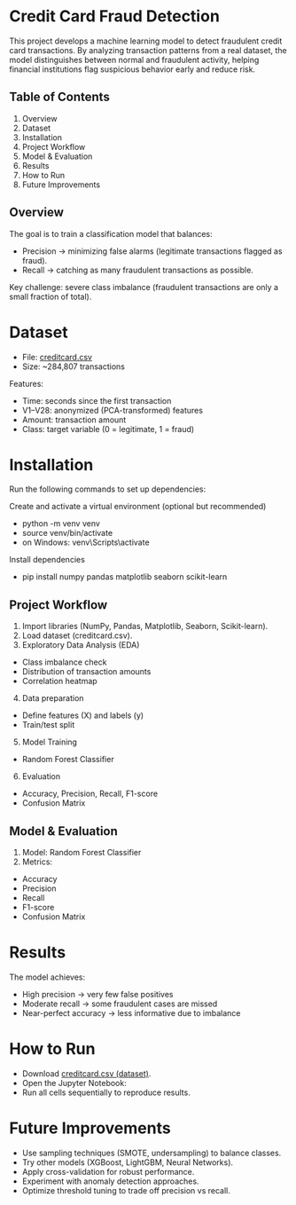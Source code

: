 # Credit Card Fraud Detection
This project develops a machine learning model to detect fraudulent credit card transactions. By analyzing transaction patterns from a real dataset, the model distinguishes between normal and fraudulent activity, helping financial institutions flag suspicious behavior early and reduce risk.

## Table of Contents
1. Overview
2. Dataset
3. Installation
4. Project Workflow
5. Model & Evaluation
6. Results
7. How to Run
8. Future Improvements

## Overview
The goal is to train a classification model that balances:

* Precision → minimizing false alarms (legitimate transactions flagged as fraud).
* Recall → catching as many fraudulent transactions as possible.

Key challenge: severe class imbalance (fraudulent transactions are only a small fraction of total).

# Dataset
* File: [creditcard.csv](https://media.geeksforgeeks.org/wp-content/uploads/20240904104950/creditcard.csv)
* Size: ~284,807 transactions
  
Features:
* Time: seconds since the first transaction
* V1–V28: anonymized (PCA-transformed) features
* Amount: transaction amount
* Class: target variable (0 = legitimate, 1 = fraud)

# Installation
Run the following commands to set up dependencies:

Create and activate a virtual environment (optional but recommended)
* python -m venv venv
* source venv/bin/activate   
* on Windows: venv\Scripts\activate

Install dependencies
* pip install numpy pandas matplotlib seaborn scikit-learn


## Project Workflow
1. Import libraries (NumPy, Pandas, Matplotlib, Seaborn, Scikit-learn).
2. Load dataset (creditcard.csv).
3. Exploratory Data Analysis (EDA)
* Class imbalance check
* Distribution of transaction amounts
* Correlation heatmap
4. Data preparation
* Define features (X) and labels (y)
* Train/test split
5. Model Training
* Random Forest Classifier
6. Evaluation
* Accuracy, Precision, Recall, F1-score
* Confusion Matrix

## Model & Evaluation
1. Model: Random Forest Classifier
2. Metrics:
* Accuracy
* Precision
* Recall
* F1-score
* Confusion Matrix

# Results
The model achieves:
* High precision → very few false positives
* Moderate recall → some fraudulent cases are missed
* Near-perfect accuracy → less informative due to imbalance

# How to Run
* Download [creditcard.csv (dataset)](https://media.geeksforgeeks.org/wp-content/uploads/20240904104950/creditcard.csv).
* Open the Jupyter Notebook:
* Run all cells sequentially to reproduce results.

# Future Improvements
* Use sampling techniques (SMOTE, undersampling) to balance classes.
* Try other models (XGBoost, LightGBM, Neural Networks).
* Apply cross-validation for robust performance.
* Experiment with anomaly detection approaches.
* Optimize threshold tuning to trade off precision vs recall.
